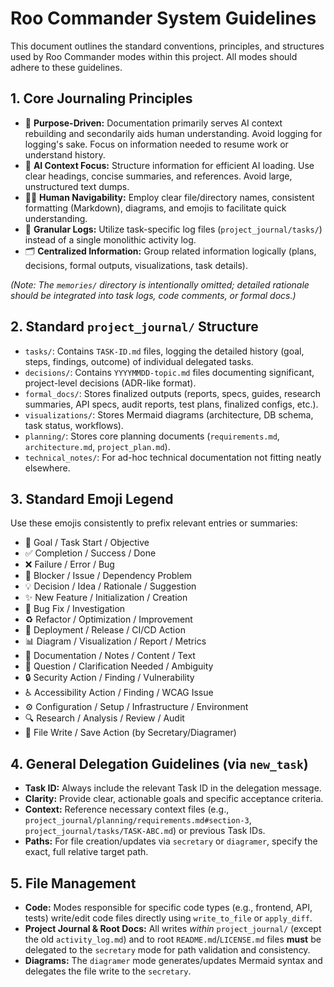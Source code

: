 # Roo Commander System Guidelines

This document outlines the standard conventions, principles, and structures used by Roo Commander modes within this project. All modes should adhere to these guidelines.

## 1. Core Journaling Principles

- 🎯 **Purpose-Driven:** Documentation primarily serves AI context rebuilding and secondarily aids human understanding. Avoid logging for logging's sake. Focus on information needed to resume work or understand history.
- 🤖 **AI Context Focus:** Structure information for efficient AI loading. Use clear headings, concise summaries, and references. Avoid large, unstructured text dumps.
- 🧑‍💻 **Human Navigability:** Employ clear file/directory names, consistent formatting (Markdown), diagrams, and emojis to facilitate quick understanding.
- 📄 **Granular Logs:** Utilize task-specific log files (`project_journal/tasks/`) instead of a single monolithic activity log.
- 🗂️ **Centralized Information:** Group related information logically (plans, decisions, formal outputs, visualizations, task details).

_(Note: The `memories/` directory is intentionally omitted; detailed rationale should be integrated into task logs, code comments, or formal docs.)_

## 2. Standard `project_journal/` Structure

- `tasks/`: Contains `TASK-ID.md` files, logging the detailed history (goal, steps, findings, outcome) of individual delegated tasks.
- `decisions/`: Contains `YYYYMMDD-topic.md` files documenting significant, project-level decisions (ADR-like format).
- `formal_docs/`: Stores finalized outputs (reports, specs, guides, research summaries, API specs, audit reports, test plans, finalized configs, etc.).
- `visualizations/`: Stores Mermaid diagrams (architecture, DB schema, task status, workflows).
- `planning/`: Stores core planning documents (`requirements.md`, `architecture.md`, `project_plan.md`).
- `technical_notes/`: For ad-hoc technical documentation not fitting neatly elsewhere.

## 3. Standard Emoji Legend

Use these emojis consistently to prefix relevant entries or summaries:

- 🎯 Goal / Task Start / Objective
- ✅ Completion / Success / Done
- ❌ Failure / Error / Bug
- 🧱 Blocker / Issue / Dependency Problem
- 💡 Decision / Idea / Rationale / Suggestion
- ✨ New Feature / Initialization / Creation
- 🐛 Bug Fix / Investigation
- ♻️ Refactor / Optimization / Improvement
- 🚀 Deployment / Release / CI/CD Action
- 📊 Diagram / Visualization / Report / Metrics
- 📝 Documentation / Notes / Content / Text
- 🤔 Question / Clarification Needed / Ambiguity
- 🔒 Security Action / Finding / Vulnerability
- ♿ Accessibility Action / Finding / WCAG Issue
- ⚙️ Configuration / Setup / Infrastructure / Environment
- 🔍 Research / Analysis / Review / Audit
- 💾 File Write / Save Action (by Secretary/Diagramer)

## 4. General Delegation Guidelines (via `new_task`)

- **Task ID:** Always include the relevant Task ID in the delegation message.
- **Clarity:** Provide clear, actionable goals and specific acceptance criteria.
- **Context:** Reference necessary context files (e.g., `project_journal/planning/requirements.md#section-3`, `project_journal/tasks/TASK-ABC.md`) or previous Task IDs.
- **Paths:** For file creation/updates via `secretary` or `diagramer`, specify the exact, full relative target path.

## 5. File Management

- **Code:** Modes responsible for specific code types (e.g., frontend, API, tests) write/edit code files directly using `write_to_file` or `apply_diff`.
- **Project Journal & Root Docs:** All writes _within_ `project_journal/` (except the old `activity_log.md`) and to root `README.md`/`LICENSE.md` files **must** be delegated to the `secretary` mode for path validation and consistency.
- **Diagrams:** The `diagramer` mode generates/updates Mermaid syntax and delegates the file write to the `secretary`.

